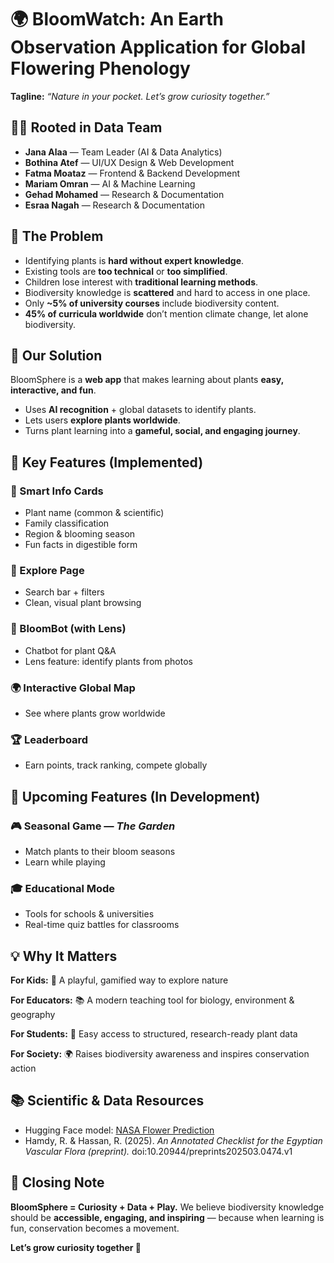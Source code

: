 # 🌍 BloomWatch: An Earth Observation Application for Global Flowering Phenology

**Tagline:** *“Nature in your pocket. Let’s grow curiosity together.”*


## 👩‍💻 Rooted in Data Team

* **Jana Alaa** — Team Leader (AI & Data Analytics)
* **Bothina Atef** — UI/UX Design & Web Development
* **Fatma Moataz** — Frontend & Backend Development
* **Mariam Omran** — AI & Machine Learning
* **Gehad Mohamed** — Research & Documentation
* **Esraa Nagah** — Research & Documentation


## 🌱 The Problem

* Identifying plants is **hard without expert knowledge**.
* Existing tools are **too technical** or **too simplified**.
* Children lose interest with **traditional learning methods**.
* Biodiversity knowledge is **scattered** and hard to access in one place.
* Only **~5% of university courses** include biodiversity content.
* **45% of curricula worldwide** don’t mention climate change, let alone biodiversity.


## 🌸 Our Solution

BloomSphere is a **web app** that makes learning about plants **easy, interactive, and fun**.

* Uses **AI recognition** + global datasets to identify plants.
* Lets users **explore plants worldwide**.
* Turns plant learning into a **gameful, social, and engaging journey**.


## 🌟 Key Features (Implemented)

### 🌱 Smart Info Cards

* Plant name (common & scientific)
* Family classification
* Region & blooming season
* Fun facts in digestible form

### 🔎 Explore Page

* Search bar + filters
* Clean, visual plant browsing

### 🤖 BloomBot (with Lens)

* Chatbot for plant Q&A
* Lens feature: identify plants from photos

### 🌍 Interactive Global Map

* See where plants grow worldwide

### 🏆 Leaderboard

* Earn points, track ranking, compete globally

## 🚧 Upcoming Features (In Development)

### 🎮 Seasonal Game — *The Garden*

* Match plants to their bloom seasons
* Learn while playing

### 🎓 Educational Mode

* Tools for schools & universities
* Real-time quiz battles for classrooms

## 💡 Why It Matters

**For Kids:**
🌿 A playful, gamified way to explore nature

**For Educators:**
📚 A modern teaching tool for biology, environment & geography

**For Students:**
🔬 Easy access to structured, research-ready plant data

**For Society:**
🌍 Raises biodiversity awareness and inspires conservation action

## 📚 Scientific & Data Resources

* Hugging Face model: [NASA Flower Prediction](https://huggingface.co/spaces/mariamomran/Nasa_Flower_Prediction)
* Hamdy, R. & Hassan, R. (2025). *An Annotated Checklist for the Egyptian Vascular Flora (preprint).* doi:10.20944/preprints202503.0474.v1

## 🌟 Closing Note

**BloomSphere = Curiosity + Data + Play.**
We believe biodiversity knowledge should be **accessible, engaging, and inspiring** — because when learning is fun, conservation becomes a movement.

**Let’s grow curiosity together 🌱**
